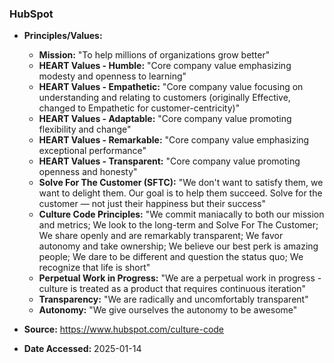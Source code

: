 ### HubSpot

- **Principles/Values:**
  - **Mission:** "To help millions of organizations grow better"
  - **HEART Values - Humble:** "Core company value emphasizing modesty and openness to learning"
  - **HEART Values - Empathetic:** "Core company value focusing on understanding and relating to customers (originally Effective, changed to Empathetic for customer-centricity)"
  - **HEART Values - Adaptable:** "Core company value promoting flexibility and change"
  - **HEART Values - Remarkable:** "Core company value emphasizing exceptional performance"
  - **HEART Values - Transparent:** "Core company value promoting openness and honesty"
  - **Solve For The Customer (SFTC):** "We don't want to satisfy them, we want to delight them. Our goal is to help them succeed. Solve for the customer — not just their happiness but their success"
  - **Culture Code Principles:** "We commit maniacally to both our mission and metrics; We look to the long-term and Solve For The Customer; We share openly and are remarkably transparent; We favor autonomy and take ownership; We believe our best perk is amazing people; We dare to be different and question the status quo; We recognize that life is short"
  - **Perpetual Work in Progress:** "We are a perpetual work in progress - culture is treated as a product that requires continuous iteration"
  - **Transparency:** "We are radically and uncomfortably transparent"
  - **Autonomy:** "We give ourselves the autonomy to be awesome"

- **Source:** https://www.hubspot.com/culture-code
- **Date Accessed:** 2025-01-14